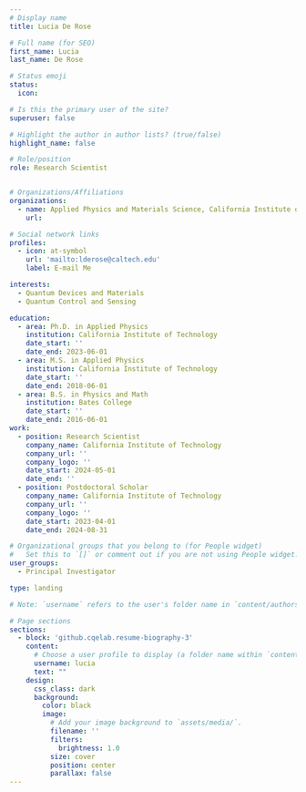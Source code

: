 ```yaml
---
# Display name
title: Lucia De Rose

# Full name (for SEO)
first_name: Lucia
last_name: De Rose

# Status emoji
status:
  icon: 

# Is this the primary user of the site?
superuser: false

# Highlight the author in author lists? (true/false)
highlight_name: false

# Role/position
role: Research Scientist


# Organizations/Affiliations
organizations:
  - name: Applied Physics and Materials Science, California Institute of Technology
    url: 

# Social network links
profiles:
  - icon: at-symbol
    url: 'mailto:lderose@caltech.edu'
    label: E-mail Me

interests:
  - Quantum Devices and Materials
  - Quantum Control and Sensing

education:
  - area: Ph.D. in Applied Physics
    institution: California Institute of Technology
    date_start: ''
    date_end: 2023-06-01
  - area: M.S. in Applied Physics
    institution: California Institute of Technology
    date_start: ''
    date_end: 2018-06-01
  - area: B.S. in Physics and Math
    institution: Bates College
    date_start: ''
    date_end: 2016-06-01
work:
  - position: Research Scientist
    company_name: California Institute of Technology
    company_url: ''
    company_logo: ''
    date_start: 2024-05-01
    date_end: ''
  - position: Postdoctoral Scholar
    company_name: California Institute of Technology
    company_url: ''
    company_logo: ''
    date_start: 2023-04-01
    date_end: 2024-08-31

# Organizational groups that you belong to (for People widget)
#   Set this to `[]` or comment out if you are not using People widget.
user_groups:
  - Principal Investigator

type: landing

# Note: `username` refers to the user's folder name in `content/authors/`

# Page sections
sections:
  - block: 'github.cqelab.resume-biography-3'
    content:
      # Choose a user profile to display (a folder name within `content/authors/`)
      username: lucia
      text: ""
    design:
      css_class: dark
      background:
        color: black
        image:
          # Add your image background to `assets/media/`.
          filename: ''
          filters:
            brightness: 1.0
          size: cover
          position: center
          parallax: false
---
```


